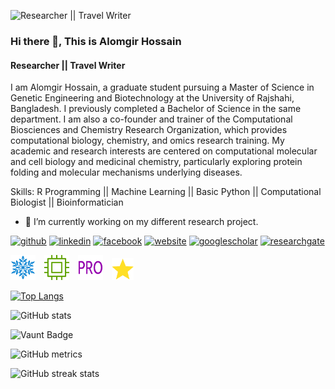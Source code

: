 ![Researcher || Travel Writer](https://media.licdn.com/dms/image/v2/D5616AQHVBT4jegfoMQ/profile-displaybackgroundimage-shrink_350_1400/profile-displaybackgroundimage-shrink_350_1400/0/1724177808057?e=1749081600&v=beta&t=S8ftHh0OQ5fSTb4Yos4j600nLPM-vtJ9-AXvi3P0PXI)

### Hi there 👋, This is Alomgir Hossain
#### Researcher || Travel Writer


I am Alomgir Hossain, a graduate student pursuing a Master of Science in Genetic Engineering and Biotechnology at the University of Rajshahi, Bangladesh. I previously completed a Bachelor of Science in the same department. I am also a co-founder and trainer of the Computational Biosciences and Chemistry Research Organization, which provides computational biology, chemistry, and omics research training. My academic and research interests are centered on computational molecular and cell biology and medicinal chemistry, particularly exploring protein folding and molecular mechanisms underlying diseases.

Skills: R Programming || Machine Learning || Basic Python || Computational Biologist || Bioinformatician

- 🔭 I’m currently working on my different research project. 


[<img src='https://cdn.jsdelivr.net/npm/simple-icons@3.0.1/icons/github.svg' alt='github' height='40'>](https://github.com/Alomgir06)  [<img src='https://cdn.jsdelivr.net/npm/simple-icons@3.0.1/icons/linkedin.svg' alt='linkedin' height='40'>](https://www.linkedin.com/in/https://www.linkedin.com/in/alomgir-hossain-34839617a//)  [<img src='https://cdn.jsdelivr.net/npm/simple-icons@3.0.1/icons/facebook.svg' alt='facebook' height='40'>](https://www.facebook.com/https://www.facebook.com/alomgirgeb06.ru.bd)  [<img src='https://cdn.jsdelivr.net/npm/simple-icons@3.0.1/icons/icloud.svg' alt='website' height='40'>](https://alomgirh.weebly.com/)  [<img src='https://cdn.jsdelivr.net/npm/simple-icons@3.0.1/icons/googlescholar.svg' alt='googlescholar' height='40'>](https://scholar.google.com/citations?user=x2ljsroAAAAJ&hl=en)  [<img src='https://cdn.jsdelivr.net/npm/simple-icons@3.0.1/icons/researchgate.svg' alt='researchgate' height='40'>](https://www.researchgate.net/profile/Alomgir-Hossain-5)  

<a href='https://archiveprogram.github.com/'><img src='https://raw.githubusercontent.com/acervenky/animated-github-badges/master/assets/acbadge.gif' width='40' height='40'></a> <a href='https://docs.github.com/en/developers'><img src='https://raw.githubusercontent.com/acervenky/animated-github-badges/master/assets/devbadge.gif' width='40' height='40'></a> <a href='https://github.com/pricing'><img src='https://raw.githubusercontent.com/acervenky/animated-github-badges/master/assets/pro.gif' width='40' height='40'></a> <a href='https://stars.github.com/'><img src='https://raw.githubusercontent.com/acervenky/animated-github-badges/master/assets/starbadge.gif' width='35' height='35'></a> 

[![Top Langs](https://github-readme-stats.vercel.app/api/top-langs/?username=Alomgir06)](https://github.com/anuraghazra/github-readme-stats)

![GitHub stats](https://github-readme-stats.vercel.app/api?username=Alomgir06&show_icons=true)  

![Vaunt Badge](https://api.vaunt.dev/v1/github/entities/Alomgir06/contributions?format=svg&private=false)  

![GitHub metrics](https://metrics.lecoq.io/Alomgir06)  

![GitHub streak stats](https://streak-stats.demolab.com/?user=Alomgir06)  

